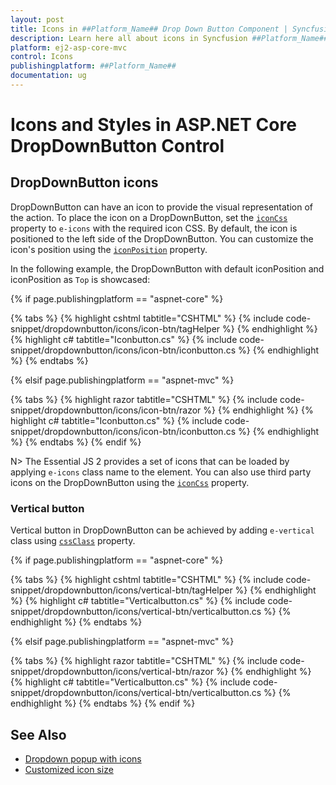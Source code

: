 ```yaml
---
layout: post
title: Icons in ##Platform_Name## Drop Down Button Component | Syncfusion
description: Learn here all about icons in Syncfusion ##Platform_Name## Drop Down Button component of Syncfusion Essential JS 2 and more.
platform: ej2-asp-core-mvc
control: Icons
publishingplatform: ##Platform_Name##
documentation: ug
---
```



# Icons and Styles in ASP.NET Core DropDownButton Control

## DropDownButton icons

DropDownButton can have an icon to provide the visual representation of the action. To place the icon on a DropDownButton, set the [`iconCss`](https://help.syncfusion.com/cr/aspnetcore-js2/Syncfusion.EJ2.SplitButtons.DropDownButton.html#Syncfusion_EJ2_SplitButtons_DropDownButton_IconCss) property to `e-icons` with the required icon CSS. By default, the icon is positioned to the left side of the DropDownButton. You can customize the icon's position using the [`iconPosition`](https://help.syncfusion.com/cr/aspnetcore-js2/Syncfusion.EJ2.SplitButtons.DropDownButton.html#Syncfusion_EJ2_SplitButtons_DropDownButton_IconPosition) property.

In the following example, the DropDownButton with default iconPosition and iconPosition as `Top` is showcased:

{% if page.publishingplatform == "aspnet-core" %}

{% tabs %}
{% highlight cshtml tabtitle="CSHTML" %}
{% include code-snippet/dropdownbutton/icons/icon-btn/tagHelper %}
{% endhighlight %}
{% highlight c# tabtitle="Iconbutton.cs" %}
{% include code-snippet/dropdownbutton/icons/icon-btn/iconbutton.cs %}
{% endhighlight %}
{% endtabs %}

{% elsif page.publishingplatform == "aspnet-mvc" %}

{% tabs %}
{% highlight razor tabtitle="CSHTML" %}
{% include code-snippet/dropdownbutton/icons/icon-btn/razor %}
{% endhighlight %}
{% highlight c# tabtitle="Iconbutton.cs" %}
{% include code-snippet/dropdownbutton/icons/icon-btn/iconbutton.cs %}
{% endhighlight %}
{% endtabs %}
{% endif %}



N> The Essential JS 2 provides a set of icons that can be loaded by applying `e-icons` class name to the element. You can also use third party icons on the DropDownButton using the [`iconCss`](https://help.syncfusion.com/cr/aspnetcore-js2/Syncfusion.EJ2.SplitButtons.DropDownButton.html#Syncfusion_EJ2_SplitButtons_DropDownButton_IconCss) property.

### Vertical button

Vertical button in DropDownButton can be achieved by adding `e-vertical` class using [`cssClass`](https://help.syncfusion.com/cr/aspnetcore-js2/Syncfusion.EJ2.SplitButtons.DropDownButton.html#Syncfusion_EJ2_SplitButtons_DropDownButton_CssClass) property.

{% if page.publishingplatform == "aspnet-core" %}

{% tabs %}
{% highlight cshtml tabtitle="CSHTML" %}
{% include code-snippet/dropdownbutton/icons/vertical-btn/tagHelper %}
{% endhighlight %}
{% highlight c# tabtitle="Verticalbutton.cs" %}
{% include code-snippet/dropdownbutton/icons/vertical-btn/verticalbutton.cs %}
{% endhighlight %}
{% endtabs %}

{% elsif page.publishingplatform == "aspnet-mvc" %}

{% tabs %}
{% highlight razor tabtitle="CSHTML" %}
{% include code-snippet/dropdownbutton/icons/vertical-btn/razor %}
{% endhighlight %}
{% highlight c# tabtitle="Verticalbutton.cs" %}
{% include code-snippet/dropdownbutton/icons/vertical-btn/verticalbutton.cs %}
{% endhighlight %}
{% endtabs %}
{% endif %}



## See Also

* [Dropdown popup with icons](./popup-items#icons)
* [Customized icon size](./how-to/customize-icon-and-width)